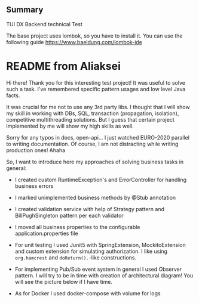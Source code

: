 ## Summary

TUI DX Backend technical Test

The base project uses lombok, so you have to install it. You can use the following guide https://www.baeldung.com/lombok-ide
             
# README from Aliaksei

Hi there! Thank you for this interesting test project! It was useful to solve such a task.
I've remembered specific pattern usages and low level Java facts.

It was crucial for me not to use any 3rd party libs. 
I thought that I will show my skill in working with DBs, SQL, transaction (propagation, isolation),
competitive multithreading solutions.
But I guess that certain project implemented by me will show my high skills as well.

Sorry for any typos in docs, open-api... I just watched EURO-2020 parallel to writing documentation.
Of course, I am not distracting while writing production ones! Ahaha

So, I want to introduce here my approaches of solving business tasks in general:

- I created custom RuntimeException's and ErrorController for handling business errors
  
- I marked unimplemented business methods by @Stub annotation

- I created validation service with help of Strategy pattern and BillPughSingleton pattern per each validator

- I moved all business properties to the configurable application.properties file

- For unit testing I used Junit5 with SpringExtension, MockitoExtension and custom extension for simulating authorization. 
I like using ```org.hamcrest``` and ```doReturn().```-like constructions.
  
- For implementing Pub/Sub event system in general I used Observer pattern. 
  I will try to be in time with creation of architectural diagram! You will see the picture below if I have time.
  
- As for Docker I used docker-compose with volume for logs
